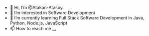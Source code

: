 - 👋 Hi, I’m @Atakan-Atasoy
- 👀 I’m interested in Software Development
- 🌱 I’m currently learning Full Stack Software Development in Java, Python, Node.js, JavaScript
- 📫 How to reach me [...](https://www.linkedin.com/in/atakanatasoy/)

<!---
Atakan-Atasoy/Atakan-Atasoy is a ✨ special ✨ repository because its `README.md` (this file) appears on your GitHub profile.
You can click the Preview link to take a look at your changes.
--->
